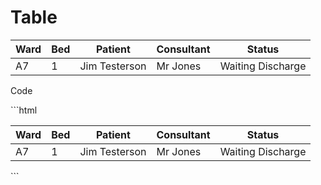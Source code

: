 # Table

<table class="nhs-table">
        <thead>
            <th>Ward</th>
            <th>Bed</th>
            <th>Patient</th>
            <th>Consultant</th>
            <th>Status</th>
        </thead>
        <tbody>
            <td>
                A7
            </td>
            <td>1</td>
            <td>Jim Testerson</td>
            <td>Mr Jones</td>
            <td>Waiting Discharge</td>
        </tbody>
    </table>
<p>Code</p>
```html
<table class="nhs-table">
        <thead>
            <th>Ward</th>
            <th>Bed</th>
            <th>Patient</th>
            <th>Consultant</th>
            <th>Status</th>
        </thead>
        <tbody>
            <td>
                A7
            </td>
            <td>1</td>
            <td>Jim Testerson</td>
            <td>Mr Jones</td>
            <td>Waiting Discharge</td>
        </tbody>
    </table>
```
